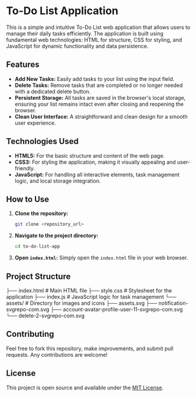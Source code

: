 # To-Do List Application

This is a simple and intuitive To-Do List web application that allows users to manage their daily tasks efficiently. The application is built using fundamental web technologies: HTML for structure, CSS for styling, and JavaScript for dynamic functionality and data persistence.

## Features

* **Add New Tasks:** Easily add tasks to your list using the input field.
* **Delete Tasks:** Remove tasks that are completed or no longer needed with a dedicated delete button.
* **Persistent Storage:** All tasks are saved in the browser's local storage, ensuring your list remains intact even after closing and reopening the browser.
* **Clean User Interface:** A straightforward and clean design for a smooth user experience.

## Technologies Used

* **HTML5:** For the basic structure and content of the web page.
* **CSS3:** For styling the application, making it visually appealing and user-friendly.
* **JavaScript:** For handling all interactive elements, task management logic, and local storage integration.

## How to Use

1.  **Clone the repository:**
    ```bash
    git clone <repository_url>
    ```
2.  **Navigate to the project directory:**
    ```bash
    cd to-do-list-app
    ```
3.  **Open `index.html`:**
    Simply open the `index.html` file in your web browser.

## Project Structure

├── index.html          # Main HTML file
├── style.css           # Stylesheet for the application
├── index.js            # JavaScript logic for task management
└── assets/             # Directory for images and icons
├── assets.svg
├── notification-svgrepo-com.svg
├── account-avatar-profile-user-11-svgrepo-com.svg
└── delete-2-svgrepo-com.svg

## Contributing

Feel free to fork this repository, make improvements, and submit pull requests. Any contributions are welcome!

## License

This project is open source and available under the [MIT License](LICENSE).
